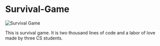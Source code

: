 # Survival-Game

![Survival Game](https://i.imgur.com/sJVJc39.png)

This is survival game. It is two thousand lines of code and a labor of love made by three CS students.
